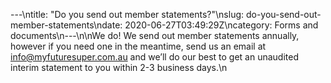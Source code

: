 ---\ntitle: \"Do you send out member statements?\"\nslug: do-you-send-out-member-statements\ndate: 2020-06-27T03:49:29Z\ncategory: Forms and documents\n---\n\nWe do! We send out member statements annually, however if you need one in the meantime, send us an email at [info@myfuturesuper.com.au](mailto:info@myfuturesuper.com.au) and we’ll do our best to get an unaudited interim statement to you within 2-3 business days.\n
